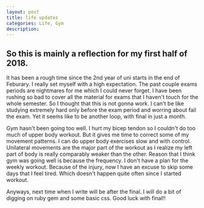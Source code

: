 ```yaml
---
layout: post
title: life updates 
categories: Life, Gym
description: 
---
```


So this is mainly a reflection for my first half of 2018.
---

It has been a rough time since the 2nd year of uni starts in the end of Feburary. I really set myself with a high expectation. The past couple 
exams periods are nightmares for me which I could never forget. I have been rushing so bad to cover all the material for exams that 
I haven't touch for the whole semester. So I thought that this is not gonna work. I can't be like studying extremely hard only before the exam
period and worring about fail the exam. Yet it seems like to be another loop, with final in just a month.


Gym hasn't been going too well. I hurt my bicep tendon so I couldn't do too much of upper body workout. But it gives me time to correct some
of my movement patterns. I can do upper body exercises slow and with control. Unilateral movements are the major part of the workout as I realize
my left part of body is really comparably weaker than the other. Reason that I think gym was going well is because the frequency. I don't have 
a plan for the weekly workout. Because of the injury, now I have an excuse to skip some days that I feel tired. Which doesn't happen quite often
since I started workout. 


Anyways, next time when I write will be after the final. I will do a bit of digging on ruby gem and some basic css. Good luck with final!!
